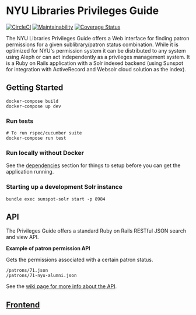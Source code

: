 # NYU Libraries Privileges Guide

[![CircleCI](https://circleci.com/gh/NYULibraries/privileges.svg?style=svg)](https://circleci.com/gh/NYULibraries/privileges)
[![Maintainability](https://api.codeclimate.com/v1/badges/f3b156e217627398846e/maintainability)](https://codeclimate.com/github/NYULibraries/privileges/maintainability)
[![Coverage Status](https://coveralls.io/repos/github/NYULibraries/privileges/badge.svg?branch=master)](https://coveralls.io/github/NYULibraries/privileges?branch=master)

The NYU Libraries Privileges Guide offers a Web interface for finding patron permissions for a given sublibrary/patron status combination. While it is optimized for NYU's permission system it can be distributed to any system using Aleph or can act independently as a privileges management system. It is a Ruby on Rails application with a Solr indexed backend (using Sunspot for integration with ActiveRecord and Websolr cloud solution as the index).

## Getting Started

```
docker-compose build
docker-compose up dev
```

### Run tests

```
# To run rspec/cucumber suite
docker-compose run test
```

### Run locally without Docker

See the [dependencies](wiki/Dependencies) section for things to setup before you can get the application running.

### Starting up a development Solr instance

```
bundle exec sunspot-solr start -p 8984
```

## API

The Privileges Guide offers a standard Ruby on Rails RESTful JSON search and view API.

__Example of patron permission API__

Gets the permissions associated with a certain patron status.

    /patrons/71.json
    /patrons/71-nyu-alumni.json

See the [wiki page for more info about the API](https://github.com/NYULibraries/privileges/wiki/API).

## [Frontend](https://privileges.library.nyu.edu)

